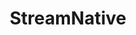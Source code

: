 ---
key: streamnative
title: StreamNative
category: organizer
order: 1
logo: /images/partners/logo-streamnative.png
website: 'https://streamnative.io/'
lang: en
socials:
  - icon: twitter
    link: 'https://twitter.com/streamnativeio'
    name: StreamNative
  - icon: linkedin
    link: 'https://www.linkedin.com/company/streamnative'
    name: StreamNative
  - icon: medium
    link: 'https://medium.com/streamnative'
    name: StreamNative
---